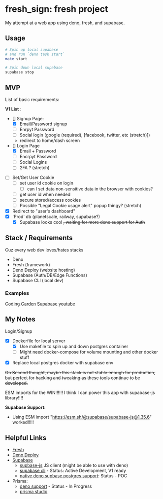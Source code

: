 # fresh_sign: fresh project

My attempt at a web app using deno, fresh, and supabase.

## Usage

```sh
# Spin up local supabase 
# and run `deno task start`
make start

# Spin down local supabase
supabase stop
```

## MVP

List of basic requirements:

**V1 List** :

- [] Signup Page:
  - [x] Email/Password signup
  - [ ] Enrpyt Password
  - [ ] Social login (google (required), [facebook, twitter, etc (stretch)])
  - redirect to home/dash screen
- [] Login Page
  - [x] Email + Password
  - [ ] Encrpyt Password
  - [ ] Social Logins
  - [ ] 2FA ? (stretch)
- [ ] Set/Get User Cookie
  - [ ] set user id cookie on login
    - [ ] can I set data non-sensitive data in the browser with cookies?
  - [ ] get user id when needed
  - [ ] secure stored/access cookies
  - [ ] Possible "Legal Cookie usage alert" popup thingy? (stretch)
- [x] Redirect to "user's dashboard"
- [x] 'Prod' db (planetscale, railway, supabase?)
  - [x] Supabase looks cool <strike>, waiting for more deno support for Auth</strike>

## Stack / Requirements

Cuz every web dev loves/hates stacks

- Deno
- Fresh (framework)
- Deno Deploy (website hosting)
- Supabase (Auth/DB/Edge Functions)
- Supabase CLI (local dev)

### Examples

[Coding Garden](https://youtu.be/gARlBrjEnRw?t=6713)
[Supabase youtube](https://www.youtube.com/c/Supabase)

## My Notes

Login/Signup

- [x] Dockerfile for local server
  - [x] Use makefile to spin up and down postgres container
  - [ ] Might need docker-compose for volume mounting and other docker stuff

- [x] Replace local postgres docker with supabase env

<strike>On Second thought, maybe this stack is not stable enough for production, but perfect for hacking and tweaking as
 these tools continue to be developed.</strike>

ESM imports for the WIN!!!!!! I think I can power this app with supabase-js library!!!!

**Supabase Support**:

- Using ESM import "https://esm.sh/@supabase/supabase-js@1.35.6" worked!!!!!

## Helpful Links

- [Fresh](https://fresh.deno.dev/)
- [Deno Deploy](https://deno.com/deploy)
- [Supabase](https://supabase.com/)
  - [supbase-js](https://supabase.com/docs/reference/javascript) JS client (might be able to use with deno)
  - [supabase cli](https://supabase.com/blog/supabase-cli) - Status: Active Development, V1 ready
  - [native deno supbase postgres support](https://github.com/supabase/postgres-deno): Status - POC
- Prisma:
  - [deno support](https://github.com/prisma/prisma/issues/2452) - Status - In Progress
  - [prisma studio](https://www.prisma.io/studio)
